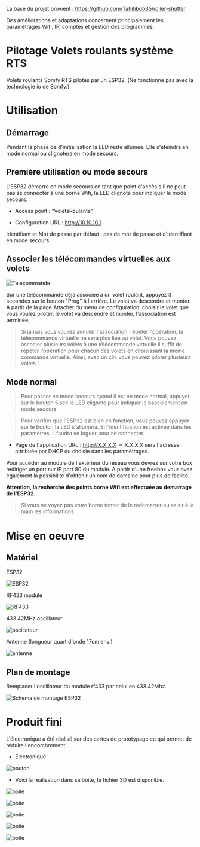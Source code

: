 La base du projet provient :
https://github.com/Tahitibob35/roller-shutter

Des améliorations et adaptations concernent principalement les paramétrages Wifi, IP, comptes et gestion des programmes.

# Pilotage Volets roulants système RTS

Volets roulants Somfy RTS pilotés par un ESP32.
(Ne fonctionne pas avec la technologie io de Somfy.) 

# Utilisation
## Démarrage 

Pendant la phase de d'initialisation la LED reste allumée. Elle s'éteindra en mode normal ou clignotera en mode secours.


## Première utilisation ou mode secours

L'ESP32 démarre en mode secours en tant que point d'accès s'il ne peut pas se connecter à une borne Wifi, la LED clignote pour indiquer le mode secours. 

* Access point : "VoletsRoulants"

* Configuration URL : http://10.10.10.1

Identifiant et Mot de passe par défaut : pas de mot de passe et d'identifiant en mode secours. 


## Associer les télécommandes virtuelles aux volets
![Telecommande](/images/telecommande.jpg)

Sur une télécommande déjà associée à un volet roulant, appuyez 3 secondes sur le bouton "Prog" à l'arrière. Le volet va descendre et monter.
A partir de la page Attacher du menu de configuration, choisir le volet que vous voulez piloter, le volet va descendre et monter, l'association est terminée.

>Si jamais vous vouliez annuler l'association, répéter l'opération, la télécommande virtuelle ne sera plus liée au volet.
>Vous pouvez associer plusieurs volets à une télécommande virtuelle il suffit de répéter l'opération pour chacun des volets en choisissant la même commande virtuelle.
>Ainsi, avec un clic vous pouvez piloter plusieurs volets !


## Mode normal

>Pour passer en mode secours quand il est en mode normal, appuyer sur le bouton 5 sec la LED clignote pour indiquer le basculement en mode secours.

>Pour vérifier que l'ESP32 est bien en fonction, vous pouvez appuyer sur le bouton la LED s'allumera.
Si l'identification est activée dans les paramètres, il faudra se loguer pour se connecter.

* Page de l'application URL : http://X.X.X.X => X.X.X.X sera l'adresse attribuée par DHCP ou choisie dans les paramétrages.

Pour accéder au module de l'extérieur du réseau vous devrez sur votre box rediriger un port sur IP port 80 du module. 
A partir d'une freebox vous avez également la possibilité d'obtenir un nom de domaine pour plus de facilité.

**Attention, la recherche des points borne Wifi est effectuée au demarrage de l'ESP32.**
> Si vous ne voyez pas votre borne tenter de le redemarrer ou saisir à la main les informations.

# Mise en oeuvre 
## Matériel 
ESP32

![ESP32](/images/esp32.png)

RF433 module

![RF433](/images/rf433-module.jpg)

433.42MHz oscillateur

![oscillateur](/images/oscillator.jpg)

Antenne (longueur quart d'onde 17cm env.)

![antenne](/images/antenne.jpg)

## Plan de montage 

Remplacer l'oscillateur du module rf433 par celui en 433.42Mhz.

![Schema de montage ESP32](/images/Schema_de_montage_ESP32.jpg)


# Produit fini 

L'électronique a été réalisé sur des cartes de prototypage ce qui permet de réduire l'encombrement.

- Electronique

![bouton](/images/boite/electronique1.jpg)

- Voici la réalisation dans sa boite, le fichier 3D est disponible.

![boite](/images/boite/boite1.jpg)

![boite](/images/boite/boite2.jpg)

![boite](/images/boite/boite3.jpg)

![boite](/images/boite/boite4.jpg)

![boite](/images/boite/boite5.jpg)
